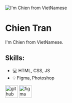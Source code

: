 ![I'm Chien from VietNamese](https://scontent.fhan3-5.fna.fbcdn.net/v/t39.30808-6/267901702_1692634861067551_1656240308028357955_n.png?_nc_cat=110&ccb=1-5&_nc_sid=e3f864&_nc_ohc=uzXn74R0bBUAX_4s9Gf&_nc_ht=scontent.fhan3-5.fna&oh=00_AT9Myo5kL9kgGbgRoZZx2TaZTLPOvIxLNh0H8LV0qEJPQA&oe=61D5BC94)

# Chien Tran
I'm Chien from VietNamese.

## Skills: 
* 💻 HTML, CSS, JS
* 💡 Figma, Photoshop

[<img src='https://cdn.jsdelivr.net/npm/simple-icons@3.0.1/icons/github.svg' alt='github' height='40'>](https://github.com/https://github.com/info-chientran)  [<img src='https://cdn.jsdelivr.net/npm/simple-icons@3.0.1/icons/figma.svg' alt='figma' height='40'>](https://www.figma.com/files/recent?fuid=1001634276455748408)  

